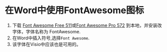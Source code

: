 # 在Word中使用FontAwesome图标

1. 下载 [Font Awesome Free 511](res/FontAwesomeFree511.zip)或[Font Awesome Pro 572](res/FontAwesomePro572.zip) 到本地，并安装改字体，字体名称为 FontAwesome.
2. 在Word中插入符号,选择`Font Awesome`.
3. 该字体在Visio中应该也是可用的。
